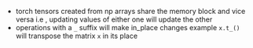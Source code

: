 - torch tensors created from np arrays share the memory block and vice versa i.e , updating values of either one will update the other 
- operations with a `_` suffix will make in_place changes example `x.t_()` will transpose the matrix `x` in its place